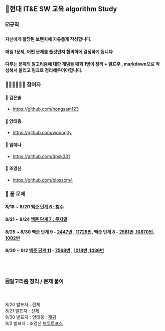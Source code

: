 ## 💪현대 IT&E SW 교육 algorithm Study


### ☑️규칙

#### 자신에게 할당된 브랜치에 자유롭게 작성합니다.
#### 매일 1문제, 어떤 문제를 풀것인지 합의하에 결정하게 됩니다.
#### 다루는 문제의 알고리즘에 대한 개념을 매회 1명이 정리 + 발표후 , markdown으로 작성해서 올리고 링크로 정리해두어야합니다.


### 👨🏻‍💻👩🏻‍💻 참여자

#### 👩 김은솔 
   * https://github.com/hongsam123 <br>
#### 👨 양태웅
   * https://github.com/woongity <br>
#### 👩 임예나
   * https://github.com/dpsk331 <br>
#### 👨 조영신
   * https://github.com/blossom4
  

### 📝 풀 문제 


#### 8/18 ~ 8/20 [백준 단계 6 : 함수](https://www.acmicpc.net/step/5)
#### 8/21 ~ 8/24 [백준 단계 7 : 문자열](https://www.acmicpc.net/step/7)
#### 8/25 ~ 8/30 백준 단계 9 - [2447번](https://www.acmicpc.net/problem/2447) , [11729번](https://www.acmicpc.net/problem/11729), 백준 단계 8 - [2581번](https://www.acmicpc.net/problem/2581) ,[10870번](https://www.acmicpc.net/problem/10870), [1002번](https://www.acmicpc.net/problem/1002)
#### 8/30 ~ 9/2 [백준 단계 11](https://www.acmicpc.net/step/22) - [7568번](https://www.acmicpc.net/problem/7568) , [1018번](https://www.acmicpc.net/problem/1018) ,[1436번](https://www.acmicpc.net/problem/1436) 
</br>
</br>


### 🗒알고리즘 정리 / 문제 풀이
</br>

8/20 발표자 : 전체<br>
8/21 발표자 : 전체<br>
8/30 발표자 : 양태웅 : [재귀](https://github.com/woongity/Team_6_algorithm/blob/main/%EA%B0%9C%EB%85%90/recursion.md)
<br>
9/2 발표자 : 조영신 [브루트포스]()
